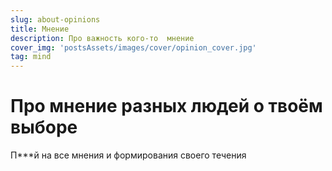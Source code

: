 ```yaml
---
slug: about-opinions
title: Мнение
description: Про важность кого-то  мнение
cover_img: 'postsAssets/images/cover/opinion_cover.jpg'
tag: mind
---
```


# Про мнение разных людей о твоём выборе

П***й на все мнения и формирования своего течения
